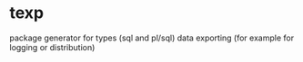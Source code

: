 # texp
package generator for types (sql and pl/sql) data exporting (for example for logging or distribution)
